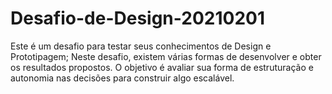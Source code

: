 # Desafio-de-Design-20210201
Este é um desafio para testar seus conhecimentos de Design e Prototipagem; Neste desafio, existem várias formas de desenvolver e obter os resultados propostos. O objetivo é avaliar sua forma de estruturação e autonomia nas decisões para construir algo escalável.
